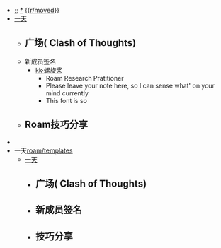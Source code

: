 - ;; [*](((-G0hKwSVW))) {{[r/moved](r/moved.md)}}
- [一天](一天.md)
    - 广场( Clash of Thoughts)
        - 
    - 新成员签名
        - [kk·螺旋桨](kk·螺旋桨.md)
            - Roam Research Pratitioner
            - Please leave your note here, so I can sense what' on your mind currently
            - This font is so 
    - Roam技巧分享
        - 
- 
- 一天[roam/templates](roam/templates.md)
    - [一天](一天.md)
        - 广场( Clash of Thoughts)
            - 
        - 新成员签名
            - 
        - 技巧分享
            - 
